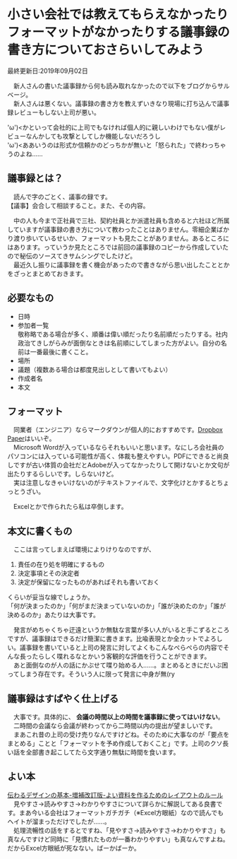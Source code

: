 # 小さい会社では教えてもらえなかったりフォーマットがなかったりする議事録の書き方についておさらいしてみよう
最終更新日:2019年09月02日

　新人さんの書いた議事録から何も読み取れなかったので以下をブログからサルベージ。  
　新人さんは悪くない。議事録の書き方を教えずいきなり現場に打ち込んで議事録レビューもしない上司が悪い。  
  
 'ω')<かといって会社的に上司でもなければ個人的に親しいわけでもない僕がレビューなんかしても攻撃としてしか機能しないだろうし  
 'ω')<ああいうのは形式か信頼かのどっちかが無いと「怒られた」で終わっちゃうのよね……  
  
## 議事録とは？  
  
　読んで字のごとく、議事の録です。  
【議事】会合して相談すること。また、その内容。  
  
　中の人も今まで正社員で三社、契約社員とか派遣社員も含めると六社ほど所属していますが議事録の書き方について教わったことはありません。零細企業ばかり渡り歩いているせいか、フォーマットも見たことがありません。あるところにはあります。っていうか見たところでは前回の議事録のコピーから作成していたので秘伝のソースてきサムシングでしたけど。  
　最近久し振りに議事録を書く機会があったので書きながら思い出したこととかをざっとまとめておきます。  
  
## 必要なもの  
  
 - 日時  
 - 参加者一覧  
敬称略である場合が多く、順番は偉い順だったり名前順だったりする。社内政治てきしがらみが面倒なときは名前順にしてしまった方がよい。自分の名前は一番最後に書くこと。  
 - 場所  
 - 議題（複数ある場合は都度見出しとして書いてもよい）  
 - 作成者名  
 - 本文  
  
## フォーマット  
  
　同業者（エンジニア）ならマークダウンが個人的におすすめです。[Dropbox Paper](https://paper.dropbox.com/)はいいぞ。  
　Microsoft Wordが入っているならそれもいいと思います。なにしろ会社員のパソコンには入っている可能性が高く、体裁も整えやすい。PDFにできると尚良しですが古い体質の会社だとAdobeが入ってなかったりして開けないとか文句が出たりするらしいです。しらないけど。  
　実は注意しなきゃいけないのがテキストファイルで、文字化けとかするとちょっとうざい。  
  
　Excelとかで作られたら私は卒倒します。  
  
## 本文に書くもの  
  
　ここは言ってしまえば環境によりけりなのですが、  
  
1. 責任の在り処を明確にするもの  
2. 決定事項とその決定者  
3. 決定が保留になったものがあればそれも書いておく  
  
くらいが妥当な線でしょうか。  
「何が決まったのか」「何がまだ決まっていないのか」「誰が決めたのか」「誰が決めるのか」あたりは大事です。  
  
　発言がめちゃくちゃ迂遠というか無駄な言葉が多い人がいると手こずるところですが、議事録はできるだけ簡潔に書きます。比喩表現とか全カットでよろしい。議事録を書いていると上司の発言に対してよくもこんなぺらぺらの内容でそんな長ったらしく喋れるなとかいう客観的な評価を行うことができます。  
　あと面倒なのが人の話にかぶせて喋り始める人……。まとめるときにだいぶ困ってしまう存在です。そういう人に限って発言に中身が無(ry  
  
## 議事録はすばやく仕上げる  
  
　大事です。具体的に、 **会議の時間以上の時間を議事録に使ってはいけない**。  
　二時間の会議なら会議が終わってから二時間以内の提出が望ましいです。  
　まあこれ昔の上司の受け売りなんですけどね。そのために大事なのが「要点をまとめる」ことと「フォーマットを予め作成しておくこと」です。上司のクソ長い話を全部書き起こしてたら文字通り無駄に時間を食います。  
  
## よい本  
  
[伝わるデザインの基本-増補改訂版-よい資料を作るためのレイアウトのルール](https://www.amazon.co.jp/dp/4774183210)  
　見やすさ→読みやすさ→わかりやすさについて詳らかに解説してある良書です。まあ今いる会社はフォーマットガチガチ（※Excel方眼紙）なので読んでもヘイトが溜まっただけでしたが……。  
　処理流暢性の話をするとですね、「見やすさ→読みやすさ→わかりやすさ」も真なんですけど同時に「見慣れたものが一番わかりやすい」も真なんですよね。だからExcel方眼紙が死なない。ばーかばーか。  
